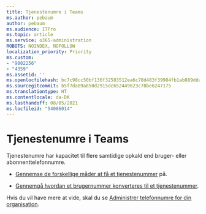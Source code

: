 ```yaml
---
title: Tjenestenumre i Teams
ms.author: pebaum
author: pebaum
ms.audience: ITPro
ms.topic: article
ms.service: o365-administration
ROBOTS: NOINDEX, NOFOLLOW
localization_priority: Priority
ms.custom:
- "9002256"
- "4359"
ms.assetid: ''
ms.openlocfilehash: bc7c98cc50bf136f32583512ea6c78d483f39984fb1ab889dda19d1c1391e90f
ms.sourcegitcommit: b5f7da89a650d2915dc652449623c78be6247175
ms.translationtype: HT
ms.contentlocale: da-DK
ms.lasthandoff: 08/05/2021
ms.locfileid: "54086014"
---
```

# <a name="service-numbers-in-teams"></a>Tjenestenumre i Teams

Tjenestenumre har kapacitet til flere samtidige opkald end bruger- eller abonnenttelefonnumre. 

- [Gennemse de forskellige måder at få et tjenestenummer](https://docs.microsoft.com/microsoftteams/getting-service-phone-numbers) på. 

- [Gennemgå hvordan et brugernummer konverteres til et tjenestenummer](https://docs.microsoft.com/microsoftteams/manage-phone-numbers-for-your-organization/phone-number-management-for-the-u-s).

Hvis du vil have mere at vide, skal du se [Administrer telefonnumre for din organisation](https://docs.microsoft.com/microsoftteams/manage-phone-numbers-for-your-organization/manage-phone-numbers-for-your-organization).
